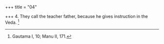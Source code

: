 +++
title = "04"

+++
4. They call the teacher father, because he gives instruction in the Veda. [^3] 


[^3]:  Gautama I, 10; Manu II, 171.
